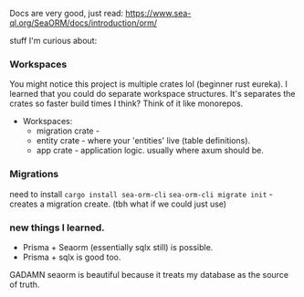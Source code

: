 Docs are very good, just read: https://www.sea-ql.org/SeaORM/docs/introduction/orm/

stuff I'm curious about:

### Workspaces

You might notice this project is multiple crates lol (beginner rust eureka).
I learned that you could do separate workspace structures. It's separates the crates so faster build times I think? Think of it like monorepos.

- Workspaces:
  - migration crate -
  - entity crate - where your 'entities' live (table definitions).
  - app crate - application logic. usually where axum should be.

### Migrations

need to install `cargo install sea-orm-cli`
`sea-orm-cli migrate init` - creates a migration create. (tbh what if we could just use)

### new things I learned.

- Prisma + Seaorm (essentially sqlx still) is possible.
- Prisma + sqlx is good too.

GADAMN seaorm is beautiful because it treats my database as the source of truth.
